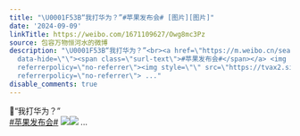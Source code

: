 ```yaml
---
title: "\U0001F53B“我打华为？”#苹果发布会# [图片][图片]"
date: '2024-09-09'
linkTitle: https://weibo.com/1671109627/Owg8mc3Pz
source: 包容万物恒河水的微博
description: "\U0001F53B“我打华为？”<br><a href=\"https://m.weibo.cn/search?containerid=231522type%3D1%26t%3D10%26q%3D%23%E8%8B%B9%E6%9E%9C%E5%8F%91%E5%B8%83%E4%BC%9A%23&amp;extparam=%23%E8%8B%B9%E6%9E%9C%E5%8F%91%E5%B8%83%E4%BC%9A%23\"
  data-hide=\"\"><span class=\"surl-text\">#苹果发布会#</span></a> <img style=\"\" src=\"https://tvax2.sinaimg.cn/large/639b1bfbgy1hti1cy4v64j20tv0s8wk9.jpg\"
  referrerpolicy=\"no-referrer\"><img style=\"\" src=\"https://tvax2.sinaimg.cn/large/639b1bfbgy1hti1bit167j20k00doaai.jpg\"
  referrerpolicy=\"no-referrer\"> ..."
disable_comments: true
---
```

🔻“我打华为？”<br><a href="https://m.weibo.cn/search?containerid=231522type%3D1%26t%3D10%26q%3D%23%E8%8B%B9%E6%9E%9C%E5%8F%91%E5%B8%83%E4%BC%9A%23&amp;extparam=%23%E8%8B%B9%E6%9E%9C%E5%8F%91%E5%B8%83%E4%BC%9A%23" data-hide=""><span class="surl-text">#苹果发布会#</span></a> <img style="" src="https://tvax2.sinaimg.cn/large/639b1bfbgy1hti1cy4v64j20tv0s8wk9.jpg" referrerpolicy="no-referrer"><img style="" src="https://tvax2.sinaimg.cn/large/639b1bfbgy1hti1bit167j20k00doaai.jpg" referrerpolicy="no-referrer"> ...
